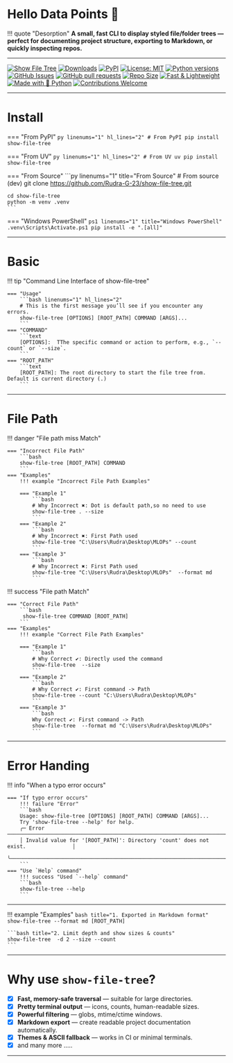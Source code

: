 # Hello Data Points 👋

!!! quote "Desorption"
    __A small, fast CLI to display styled file/folder trees — perfect for documenting project structure, exporting to Markdown, or quickly inspecting repos.__

---

[![Show File Tree](https://img.shields.io/badge/show--file--tree-5317eb?logo=github&logoColor=black)](https://github.com/Rudra-G-23/show-file-tree) 
[![Downloads](https://img.shields.io/pypi/dm/show-file-tree.svg)](https://pypi.org/project/show-file-tree/)
[![PyPI](https://img.shields.io/pypi/v/show-file-tree.svg)](https://pypi.org/project/show-file-tree)
[![License: MIT](https://img.shields.io/badge/license-MIT-blue.svg)](LICENSE.md)
[![Python versions](https://img.shields.io/pypi/pyversions/show-file-tree.svg)](https://pypi.org/project/show-file-tree/)
[![GitHub Issues](https://img.shields.io/github/issues/Rudra-G-23/show-file-tree)](https://github.com/Rudra-G-23/show-file-tree/issues)
[![GitHub pull requests](https://img.shields.io/github/issues-pr/Rudra-G-23/show-file-tree)](https://github.com/Rudra-G-23/show-file-tree/pulls)
[![Repo Size](https://img.shields.io/github/repo-size/Rudra-G-23/show-file-tree)](https://github.com/Rudra-G-23/show-file-tree)
[![Fast & Lightweight](https://img.shields.io/badge/fast%20%26%20lightweight-✅-brightgreen)](https://github.com/Rudra-G-23/show-file-tree)
[![Made with 💜 Python](https://img.shields.io/badge/Made%20with%20❤️-Python-brightgreen)](https://github.com/Rudra-G-23/show-file-tree)
[![Contributions Welcome](https://img.shields.io/badge/contributions-welcome-blue)](https://github.com/Rudra-G-23/show-file-tree/issues)

---

# Install

=== "From PyPI"
    ```py linenums="1" hl_lines="2"
    # From PyPI
    pip install show-file-tree
    ```

=== "From UV"
    ```py linenums="1" hl_lines="2"
    # From UV
    uv pip install show-file-tree
    ```

=== "From Source"
    ```py linenums="1" title="From Source"
    # From source (dev)
    git clone https://github.com/Rudra-G-23/show-file-tree.git

    cd show-file-tree
    python -m venv .venv
    ```

=== "Windows PowerShell"
    ```ps1 linenums="1" title="Windows PowerShell"
    .venv\Scripts\Activate.ps1
    pip install -e ".[all]"
    ```

---

# Basic 

!!! tip "Command Line Interface of show-file-tree"

    === "Usage" 
        ```bash linenums="1" hl_lines="2"
        # This is the first message you’ll see if you encounter any errors.
        show-file-tree [OPTIONS] [ROOT_PATH] COMMAND [ARGS]...
        ```
    === "COMMAND"
        ```text
        [OPTIONS]:  TThe specific command or action to perform, e.g., `--count` or `--size`.
        ```
    === "ROOT_PATH"
        ```text
        [ROOT_PATH]: The root directory to start the file tree from. Default is current directory (.) 
        ```

---

# File Path

!!! danger "File path miss Match"

    === "Incorrect File Path"
        ```bash
        show-file-tree [ROOT_PATH] COMMAND 
        ```
    === "Examples"
        !!! example "Incorrect File Path Examples"

        === "Example 1"
            ```bash
            # Why Incorrect ✖️: Dot is default path,so no need to use
            show-file-tree . --size
            ``` 
        === "Example 2"
            ```bash
            # Why Incorrect ✖️: First Path used 
            show-file-tree "C:\Users\Rudra\Desktop\MLOPs" --count
            ```
        === "Example 3"
            ```bash
            # Why Incorrect ✖️: First Path used 
            show-file-tree "C:\Users\Rudra\Desktop\MLOPs"  --format md 
            ```

!!! success "File path  Match"

    === "Correct File Path"
        ```bash
         show-file-tree COMMAND [ROOT_PATH]
        ```
    === "Examples"
        !!! example "Correct File Path Examples"

        === "Example 1"
            ```bash
            # Why Correct ✔️: Directly used the command 
            show-file-tree  --size 
            ``` 
        === "Example 2"
            ```bash
            # Why Correct ✔️: First command -> Path
            show-file-tree --count "C:\Users\Rudra\Desktop\MLOPs" 
            ```
        === "Example 3"
            ```bash
            Why Correct ✔️: First command -> Path 
            show-file-tree  --format md "C:\Users\Rudra\Desktop\MLOPs"  
            ```

---

# Error Handing 

!!! info "When a typo error occurs"

    === "If typo error occurs"
        !!! failure "Error"
        ```bash
        Usage: show-file-tree [OPTIONS] [ROOT_PATH] COMMAND [ARGS]...
        Try 'show-file-tree --help' for help.
        ╭─ Error ──────────────────────────────────────────────────────────────────────────╮
        │ Invalid value for '[ROOT_PATH]': Directory 'count' does not exist.               │
        ╰──────────────────────────────────────────────────────────────────────────────────╯
        ```
    === "Use `Help` command" 
        !!! success "Used `--help` command"
        ```bash
        show-file-tree --help
        ```

---

!!! example "Examples"
    ``` bash title="1. Exported in Markdown format"
    show-file-tree --format md [ROOT_PATH]
    ```

    ```bash title="2. Limit depth and show sizes & counts"
    show-file-tree  -d 2 --size --count
    ```
---

# Why use `show-file-tree`?

- [x] **Fast, memory-safe traversal** — suitable for large directories.
- [x] **Pretty terminal output** — icons, counts, human-readable sizes.
- [x]  **Powerful filtering** — globs, mtime/ctime windows.
- [x]  **Markdown export** — create readable project documentation automatically.
- [x]  **Themes & ASCII fallback** — works in CI or minimal terminals.
- [x] and many more .....

---